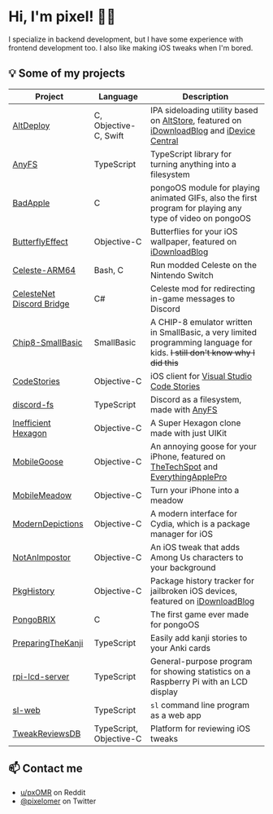 # Hi, I'm pixel! 👋🏻

I specialize in backend development, but I have some experience with frontend development too. I also like making iOS tweaks when I'm bored.

## 💡 Some of my projects

| Project | Language | Description |
|---|---|---|
| [AltDeploy](https://github.com/pixelomer/AltDeploy) | C, Objective-C, Swift | IPA sideloading utility based on [AltStore](https://github.com/pixelomer/AltStore), featured on [iDownloadBlog](https://www.idownloadblog.com/2020/01/06/altdeploy-alternative-cydia-impactor/) and [iDevice Central](https://youtu.be/2JFL4f_I_Gw) |
| [AnyFS](https://github.com/pixelomer/AnyFS) | TypeScript | TypeScript library for turning anything into a filesystem |
| [BadApple](https://github.com/pixelomer/BadApple) | C | pongoOS module for playing animated GIFs, also the first program for playing any type of video on pongoOS |
| [ButterflyEffect](https://github.com/pixelomer/ButterflyEffect) | Objective-C | Butterflies for your iOS wallpaper, featured on [iDownloadBlog](https://www.idownloadblog.com/2021/01/06/butterflyeffect/) |
| [Celeste-ARM64](https://github.com/pixelomer/Celeste-ARM64) | Bash, C | Run modded Celeste on the Nintendo Switch |
| [CelesteNet Discord Bridge](https://github.com/pixelomer/CelesteNet-Discord-Bridge) | C# | Celeste mod for redirecting in-game messages to Discord |
| [Chip8-SmallBasic](https://github.com/pixelomer/Chip8-SmallBasic) | SmallBasic | A CHIP-8 emulator written in SmallBasic, a very limited programming language for kids. ~~I still don't know why I did this~~ |
| [CodeStories](https://github.com/pixelomer/CodeStories) | Objective-C | iOS client for [Visual Studio Code Stories](https://marketplace.visualstudio.com/items?itemName=bar9.stories) |
| [discord-fs](https://github.com/pixelomer/discord-fs) | TypeScript | Discord as a filesystem, made with [AnyFS](https://github.com/pixelomer/AnyFS) |
| [Inefficient Hexagon](https://github.com/pixelomer/InefficientHexagon) | Objective-C | A Super Hexagon clone made with just UIKit |
| [MobileGoose](https://github.com/pixelomer/MobileGoose) | Objective-C | An annoying goose for your iPhone, featured on [TheTechSpot](https://youtu.be/4mJEUCCt0D0) and [EverythingApplePro](https://youtu.be/G7-jiu-S3yw?t=317) |
| [MobileMeadow](https://github.com/pixelomer/MobileMeadow) | Objective-C | Turn your iPhone into a meadow |
| [ModernDepictions](https://github.com/pixelomer/ModernDepictions) | Objective-C | A modern interface for Cydia, which is a package manager for iOS |
| [NotAnImpostor](https://github.com/pixelomer/NotAnImpostor) | Objective-C | An iOS tweak that adds Among Us characters to your background |
| [PkgHistory](https://github.com/pixelomer/PkgHistory) | Objective-C | Package history tracker for jailbroken iOS devices, featured on [iDownloadBlog](https://www.idownloadblog.com/2020/08/04/pkghistory/) |
| [PongoBRIX](https://github.com/pixelomer/PongoBRIX) | C | The first game ever made for pongoOS |
| [PreparingTheKanji](https://github.com/pixelomer/PreparingTheKanji) | TypeScript | Easily add kanji stories to your Anki cards |
| [rpi-lcd-server](https://github.com/pixelomer/rpi-lcd-server) | TypeScript | General-purpose program for showing statistics on a Raspberry Pi with an LCD display |
| [sl-web](https://github.com/pixelomer/sl-web) | TypeScript | `sl` command line program as a web app |
| [TweakReviewsDB](https://tweakreviews.pixelomer.com) | TypeScript, Objective-C | Platform for reviewing iOS tweaks |

## 📫 Contact me

- [u/pxOMR](https://reddit.com/u/pxOMR) on Reddit
- [@pixelomer](https://twitter.com/pixelomer) on Twitter
